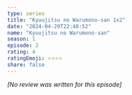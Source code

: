 ```yaml
---
type: series
title: "Kyuujitsu no Warumono-san 1x2"
date: "2024-04-29T22:48:52"
name: "Kyuujitsu no Warumono-san"
season: 1
episode: 2
rating: 4
ratingEmoji: ⭐️⭐️⭐️⭐️
share: false
---
```


_[No review was written for this episode]_
